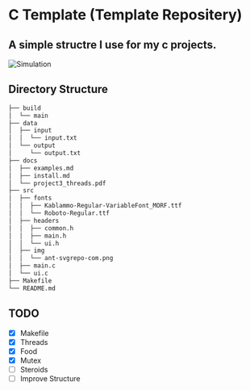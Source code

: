 # C Template (Template Repositery)
A simple structre I use for my c projects.
---
![Simulation](https://github.com/mabushelbaia/Realtimep3/blob/main/assets/simulation.png?raw=true)


## Directory Structure
```bash
├── build
│  └── main
├── data
│  ├── input
│  │  └── input.txt
│  └── output
│     └── output.txt
├── docs
│  ├── examples.md
│  ├── install.md
│  └── project3_threads.pdf
├── src
│  ├── fonts
│  │  ├── Kablammo-Regular-VariableFont_MORF.ttf
│  │  └── Roboto-Regular.ttf
│  ├── headers
│  │  ├── common.h
│  │  ├── main.h
│  │  └── ui.h
│  ├── img
│  │  └── ant-svgrepo-com.png
│  ├── main.c
│  └── ui.c
├── Makefile
└── README.md
```

## TODO
- [x] Makefile
- [X] Threads
- [x] Food
- [x] Mutex
- [ ] Steroids
- [ ] Improve Structure

